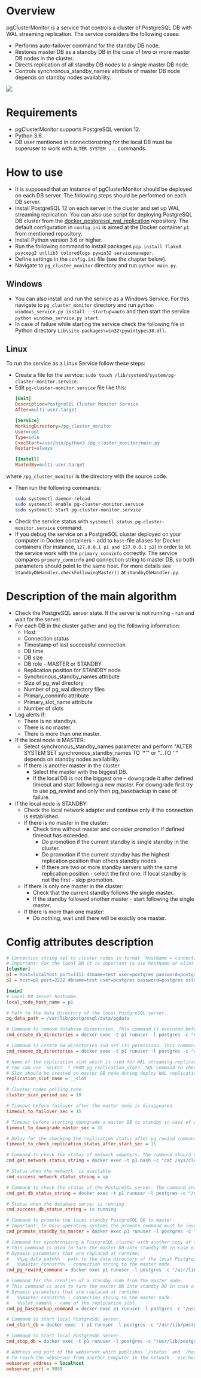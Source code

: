 # Overview
pgClusterMonitor is a service that controls a cluster of PostgreSQL DB with WAL streaming replication. The service considers the following cases:
- Performs auto-failover command for the standby DB node.
- Restores master DB as a standby DB in the case of two or more master DB nodes in the cluster.
- Directs replication of all standby DB nodes to a single master DB node.
- Controls synchronous_standby_names attribute of master DB node depends on standby nodes availability.

![](https://github.com/treshnikov/pgClusterMonitor/blob/master/img/screen.PNG)

# Requirements
- pgClusterMonitor supports PostgreSQL version 12.
- Python 3.6.
- DB user mentioned in connectionstring for the local DB must be superuser to work with `ALTER SYSTEM ...` commands.

# How to use
- It is supposed that an instance of pgClusterMonitor should be deployed on each DB server. The following steps should be performed on each DB server.
- Install PostgreSQL 12 on each server in the cluster and set up WAL streaming replication. You can also use script for deploying PostgreSQL DB cluster from the [docker_postgresql_wal_replication](https://github.com/treshnikov/docker_postgresql_wal_replication) repository. The default configuration in `config.ini` is aimed at the Docker container `p1` from mentioned repository.
- Install Python version 3.6 or higher.
- Run the following command to install packages `pip install flake8 psycopg2 urllib3 coloredlogs pywin32 servicemanager`.
- Define settings in the `config.ini` file (see the chapter below).  
- Navigate to `pg_cluster_monitor` directory and run `python main.py`.
## Windows
- You can also install and run the service as a Windows Service. For this navigate to `pg_cluster_monitor` directory and run `python windows_service.py install --startup=auto` and then start the service `python windows_service.py start`. 
- In case of failure while starting the service check the following file in Python directory `Lib\site-packages\win32\pywintypes38.dll`. 
## Linux
To run the service as a Linux Service follow these steps:
- Create a file for the service: `sudo touch /lib/systemd/system/pg-cluster-monitor.service`.
- Edit `pg-cluster-monitor.service` file like this:
  ```ini
  [Unit]
  Description=PostgreSQL Cluster Monitor Service
  After=multi-user.target

  [Service]
  WorkingDirectory=/pg_cluster_monitor
  User=root
  Type=idle
  ExecStart=/usr/bin/python3 /pg_cluster_monitor/main.py
  Restart=always

  [Install]
  WantedBy=multi-user.target
  ```
where `/pg_cluster_monitor` is the directory with the source code. 
- Then run the following commands:
  ```sh
  sudo systemctl daemon-reload
  sudo systemctl enable pg-cluster-monitor.service
  sudo systemctl start pg-cluster-monitor.service
  ```
- Check the service status with `systemctl status pg-cluster-monitor.service` command.
- If you debug the service on a PostgreSQL cluster deployed on your computer in Docker containers - add to `host`-file aliases for Docker containers (for instance, `127.0.0.1 p1 and 127.0.0.1 p2`) in order to let the service work with the `primary_conninfo` correctly. The service compares `primary_conninfo` and connection string to master DB, so both parameters should point to the same host. For more details see `StandbyDbHandler.checkFollowingMaster()` at `standbyDbHandler.py`.   

# Description of the main algorithm
- Check the PostgreSQL server state. If the server is not running - run and wait for the server.
- For each DB in the cluster gather and log the following information:
    - Host
    - Connection status
    - Timestamp of last successful connection
    - DB time
    - DB size
    - DB role - MASTER or STANDBY
    - Replication position for STANDBY node
    - Synchronous_standby_names attribute
    - Size of pg_wal directory
    - Number of pg_wal directory files
    - Primary_conninfo attribute
    - Primary_slot_name attribute
    - Number of slots
- Log alerts if:
    - There is no standbys.
    - There is no master.
    - There is more than one master.
- If the local node is MASTER:
    - Select synchronous_standby_names parameter and perform "ALTER SYSTEM SET synchronous_standby_names TO '*'" or "...TO ''" depends on standby nodes availability.
    - If there is another master in the cluster
        - Select the master with the biggest DB.
        - If the local DB is not the biggest one - downgrade it after defined timeout and start following a new master. For downgrade first try to use pg_rewind and only then pg_basebackup in case of failure.
- If the local node is STANDBY:
    - Check the local network adapter and continue only if the connection is established.
    - If there is no master in the cluster:
        - Check time without master and consider promotion if defined timeout has exceeded.
            - Do promotion if the current standby is single standby in the cluster.
            - Do promotion if the current standby has the highest replication position than others standby nodes.
            - If there are two or more standby servers with the same replication position - select the first one. If local standby is not the first - skip promotion.
    - If there is only one master in the cluster:
        - Check that the current standby follows the single master.
        - If the standby followed another master - start following the single master.
    - If there is more than one master:
        - Do nothing, wait until there will be exactly one master.

# Config attributes description
```ini
# Connection string set to cluster nodes in format `hostName = connectionString`.
# Important: For the local DB it is important to use hostName or alias from `host` file instead of IP addresses in order to let the service connect to the local DB in case the network adapter is unavailable, disabled, or broken.
[cluster]
p1 = host=localhost port=1111 dbname=test user=postgres password=postgres sslmode=prefer sslcompression=1 krbsrvname=postgres target_session_attrs=any
p2 = host=p2 port=2222 dbname=test user=postgres password=postgres sslmode=prefer sslcompression=1 krbsrvname=postgres target_session_attrs=any

[main]
# Local DB server hostname.
local_node_host_name = p1

# Path to the data directory of the local PostgreSQL server.
pg_data_path = /var/lib/postgresql/data/pgdata

# Command to remove database directories. This command is executed before cmd_pg_basebackup_command.
cmd_create_db_directories = docker exec -t p1 runuser -l postgres -c "cd /var/lib/postgresql/data && mkdir -p db_dir && chown -R postgres:postgres db_dir"

# Command to create DB directories and set its permission. This command is executed before cmd_pg_basebackup_command. In Unix operating systems the DB directories must be owned to the user which runs the PostgreSQL DB service.
cmd_remove_db_directories = docker exec -t p1 runuser -l postgres -c "rm -rf /var/lib/postgresql/data/pgdata/* && rm -rf /var/lib/postgresql/data/db_dir/*"

# Name of the replication slot which is used for WAL streaming replication. 
# You can use `SELECT  * FROM pg_replication_slots` SQL-command to check available slots on the master DB node. 
# Slot should be created on master DB node during deploy WAL replication.
replication_slot_name = __slot

# Cluster nodes polling rate.
cluster_scan_period_sec = 10

# Timeout before failover after the master node is disappeared.
timeout_to_failover_sec = 15

# Timeout before starting downgrade a master DB to standby in case of multiple master DB nodes.
timeout_to_downgrade_master_sec = 35

# Delay for the checking the replication status after pg_rewind command execution and starting of DB.
timeout_to_check_replication_status_after_start_sec = 15

# Command to check the status of network adapters. The command should return a string which contains 'up' or 'connected' in case the network is available. 
cmd_get_network_status_string = docker exec -t p1 bash -c "cat /sys/class/net/eth0/operstate"

# Status when the network  is available
cmd_success_network_status_string = up

# Command to check the status of the PostgreSQL server. The command should return a string with `is running` in case of the PostgreSQL server is running.
cmd_get_db_status_string = docker exec -t p1 runuser -l postgres -c "/usr/lib/postgresql/12/bin/pg_ctl status -D /var/lib/postgresql/data/pgdata"

# Status when the database server is running
cmd_success_db_status_string = is running

# Сommand to promote the local standby PostgreSQL DB to master.
# Important: In Unix operating systems the promote command must be invoked by the user who runs the PostgreSQL DB, usually it is `postgres` user. To perform this you can use command like `runuser -l postgres -c "/usr/lib/postgresql/12/bin/pg_ctl promote -D /var/lib/postgresql/data/pgdata"`
cmd_promote_standby_to_master = docker exec p1 runuser -l postgres -c "/usr/lib/postgresql/12/bin/pg_ctl promote -D /var/lib/postgresql/data/pgdata"

# Command for synchronizing a PostgreSQL cluster with another copy of the same cluster, after the clusters' timelines have diverged.
# This command is used to turn the master DB into standby DB in case of multiple mater DB nodes.
# Dynamic parameters that are replaced at runtime:
#   %%pg_data_path%% - path to the data directory of the local PostgreSQL Server.
#   %%master_connstr%% - connection string to the master node.
cmd_pg_rewind_command = docker exec p1 runuser -l postgres -c "/usr/lib/postgresql/12/bin/pg_rewind --target-pgdata=\"%%pg_data_path%%\" --source-server=\"%%master_connstr%%\" && touch %%pg_data_path%%/standby.signal && echo \"primary_conninfo = '%%master_connstr%%'\" >> %%pg_data_path%%/postgresql.auto.conf"

# Command for the creation of a standby node from the master node.
# This command is used to turn the master DB into standby DB in case of multiple mater DB nodes when the execution of cmd_pg_rewind_command has failed.
# Dynamic parameters that are replaced at runtime:
#   %%master_connstr%% - connection string to the master node.
#   %%slot_name%% - name of the replication slot.
cmd_pg_basebackup_command = docker exec p1 runuser -l postgres -c "/usr/lib/postgresql/12/bin/pg_basebackup -D %%pg_data_path%% -d \"%%master_connstr%%\" -X stream -c fast -R --slot=%%slot_name%%"

# Command to start local PostgreSQL server.
cmd_start_db = docker exec -t p1 runuser -l postgres -c "/usr/lib/postgresql/12/bin/pg_ctl start -o \"-p 1111\" -D /var/lib/postgresql/data/pgdata"

# Command to start local PostgreSQL server.
cmd_stop_db = docker exec -t p1 runuser -l postgres -c "/usr/lib/postgresql/12/bin/pg_ctl stop -D /var/lib/postgresql/data/pgdata"

# Address and port of the webserver which publishes `/status` and `/heartbeat` endpoints.
# To reach the webserver from another computer in the network - use hostname instead of localhost.
webserver_address = localhost
webserver_port = 9889
```
